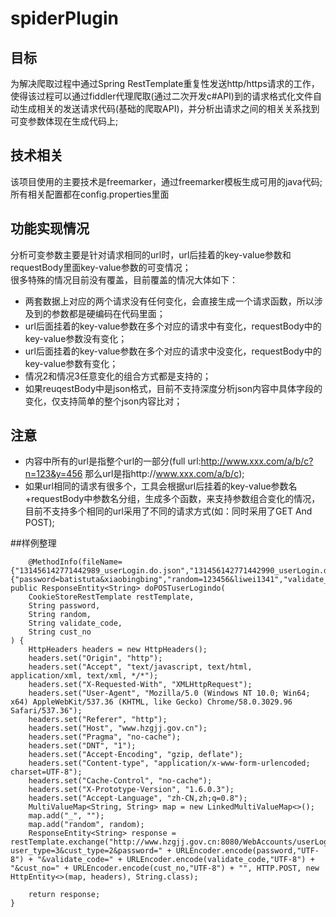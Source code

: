 # spiderPlugin

## 目标  
为解决爬取过程中通过Spring RestTemplate重复性发送http/https请求的工作，使得该过程可以通过fiddler代理爬取(通过二次开发c#API)到的请求格式化文件自动生成相关的发送请求代码(基础的爬取API)，并分析出请求之间的相关关系找到可变参数体现在生成代码上;  

## 技术相关  
该项目使用的主要技术是freemarker，通过freemarker模板生成可用的java代码;
所有相关配置都在config.properties里面

## 功能实现情况  
分析可变参数主要是针对请求相同的url时，url后挂着的key-value参数和requestBody里面key-value参数的可变情况；  
很多特殊的情况目前没有覆盖，目前覆盖的情况大体如下：  
* 两套数据上对应的两个请求没有任何变化，会直接生成一个请求函数，所以涉及到的参数都是硬编码在代码里面；  
* url后面挂着的key-value参数在多个对应的请求中有变化，requestBody中的key-value参数没有变化；  
* url后面挂着的key-value参数在多个对应的请求中没变化，requestBody中的key-value参数有变化；  
* 情况2和情况3任意变化的组合方式都是支持的；  
* 如果reuqestBody中是json格式，目前不支持深度分析json内容中具体字段的变化，仅支持简单的整个json内容比对；  

## 注意  
* 内容中所有的url是指整个url的一部分(full url:http://www.xxx.com/a/b/c?n=123&y=456 那么url是指http://www.xxx.com/a/b/c);  
* 如果url相同的请求有很多个，工具会根据url后挂着的key-value参数名+requestBody中参数名分组，生成多个函数，来支持参数组合变化的情况， 
  目前不支持多个相同的url采用了不同的请求方式(如：同时采用了GET And POST);

##样例整理  

        @MethodInfo(fileName={"131456142771442989_userLogin.do.json","131456142771442990_userLogin.do.json"},params={"password=batistuta&xiaobingbing","random=123456&liwei1341","validate_code=4529&9999","cust_no=shawn&liwei1341"})
    public ResponseEntity<String> doPOSTuserLogindo(
        CookieStoreRestTemplate restTemplate,
        String password,
        String random,
        String validate_code,
        String cust_no
    ) {
        HttpHeaders headers = new HttpHeaders();
        headers.set("Origin", "http");
        headers.set("Accept", "text/javascript, text/html, application/xml, text/xml, */*");
        headers.set("X-Requested-With", "XMLHttpRequest");
        headers.set("User-Agent", "Mozilla/5.0 (Windows NT 10.0; Win64; x64) AppleWebKit/537.36 (KHTML, like Gecko) Chrome/58.0.3029.96 Safari/537.36");
        headers.set("Referer", "http");
        headers.set("Host", "www.hzgjj.gov.cn");
        headers.set("Pragma", "no-cache");
        headers.set("DNT", "1");
        headers.set("Accept-Encoding", "gzip, deflate");
        headers.set("Content-type", "application/x-www-form-urlencoded; charset=UTF-8");
        headers.set("Cache-Control", "no-cache");
        headers.set("X-Prototype-Version", "1.6.0.3");
        headers.set("Accept-Language", "zh-CN,zh;q=0.8");
        MultiValueMap<String, String> map = new LinkedMultiValueMap<>();
        map.add("_", "");
        map.add("random", random);
        ResponseEntity<String> response = restTemplate.exchange("http://www.hzgjj.gov.cn:8080/WebAccounts/userLogin.do?user_type=3&cust_type=2&password=" + URLEncoder.encode(password,"UTF-8") + "&validate_code=" + URLEncoder.encode(validate_code,"UTF-8") + "&cust_no=" + URLEncoder.encode(cust_no,"UTF-8") + "", HTTP.POST, new HttpEntity<>(map, headers), String.class);

        return response;
    }
